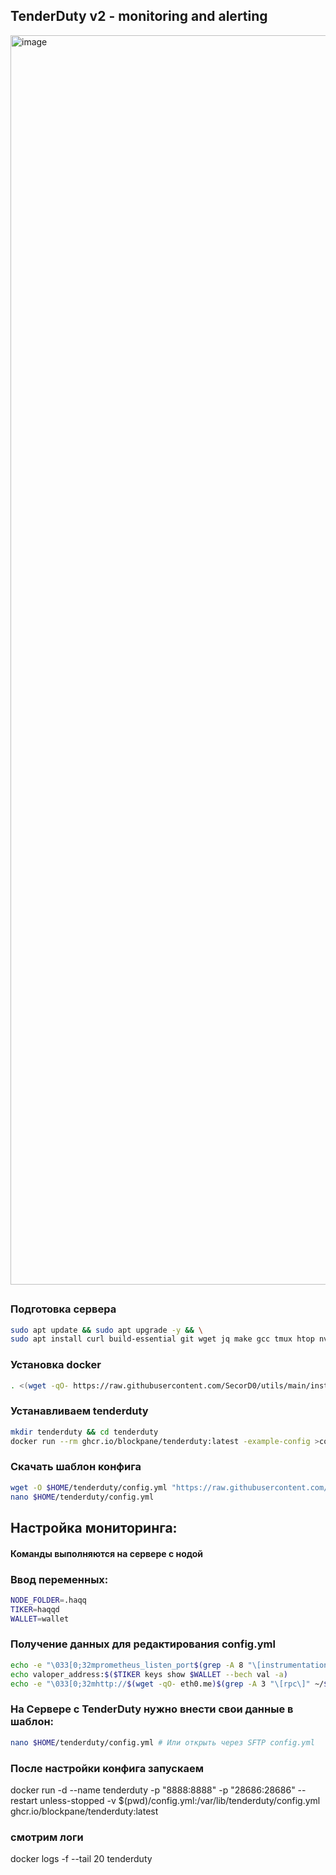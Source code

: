 ## TenderDuty v2 - monitoring and alerting
<img width="1999" alt="image" src="https://user-images.githubusercontent.com/83868103/190860486-4dc9c7ac-8884-4e85-a643-7c9777e29536.png">

##

### Подготовка сервера

```bash 
sudo apt update && sudo apt upgrade -y && \
sudo apt install curl build-essential git wget jq make gcc tmux htop nvme-cli pkg-config libssl-dev libleveldb-dev tar clang bsdmainutils ncdu unzip libleveldb-dev -y
```
### Установка docker
```bash
. <(wget -qO- https://raw.githubusercontent.com/SecorD0/utils/main/installers/docker.sh)
```
### Устанавливаем tenderduty
```bash
mkdir tenderduty && cd tenderduty
docker run --rm ghcr.io/blockpane/tenderduty:latest -example-config >config.yml
```
### Скачать шаблон конфига
```bash
wget -O $HOME/tenderduty/config.yml "https://raw.githubusercontent.com/romanv1812/TenderDuty/main/config.yml"
nano $HOME/tenderduty/config.yml
```
## Настройка мониторинга:
#### Команды выполняются на сервере с нодой
### Ввод переменных:
```bash
NODE_FOLDER=.haqq
TIKER=haqqd
WALLET=wallet
```
### Получение данных для редактирования config.yml
```bash
echo -e "\033[0;32mprometheus_listen_port$(grep -A 8 "\[instrumentation\]" ~/$NODE_FOLDER/config/config.toml | egrep -o ":[0-9]+")\033[0m"
echo valoper_address:$($TIKER keys show $WALLET --bech val -a)
echo -e "\033[0;32mhttp://$(wget -qO- eth0.me)$(grep -A 3 "\[rpc\]" ~/$NODE_FOLDER/config/config.toml | egrep -o ":[0-9]+")\033[0m"
```
### На Сервере с TenderDuty нужно внести свои данные в шаблон:
```bash
nano $HOME/tenderduty/config.yml # Или открыть через SFTP config.yml
```

### После настройки конфига запускаем

docker run -d --name tenderduty -p "8888:8888" -p "28686:28686" --restart unless-stopped -v $(pwd)/config.yml:/var/lib/tenderduty/config.yml ghcr.io/blockpane/tenderduty:latest

### смотрим логи
docker logs -f --tail 20 tenderduty


